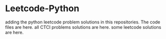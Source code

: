 # Leetcode-Python
adding the python leetcode problem solutions in this repositories. 
The code files are here.
all CTCI problems solutions are here.
some leetcode solutions are here.


































































































































































































































































































































































































































































































































































































































































































































































































































































































































































































































































